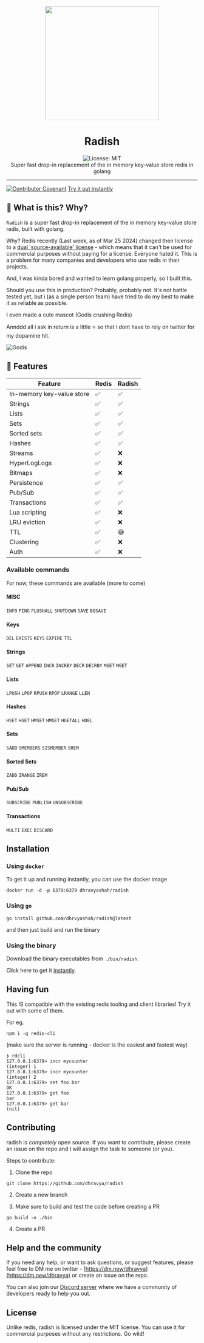 <div align="center">
<!-- logo -->
<img src = "assets/icon.png" width="300">
<h1 align="center">Radish</h1>
<img alt="License: MIT" src="https://img.shields.io/badge/License-MIT-yellow.svg" /><br> 
Super fast drop-in replacement of the in memory key-value store redis in golang
</div>

***
[![Contributor Covenant](https://img.shields.io/badge/Contributor%20Covenant-2.1-4baaaa.svg)](code_of_conduct.md)
[Try it out instantly](#installation)

## 👀 What is this? Why?
`Radish` is a super fast drop-in replacement of the in memory key-value store redis, built with golang.

Why? 
Redis recently (Last week, as of Mar 25 2024) changed their license to a [dual 'source-available' license](https://news.ycombinator.com/item?id=39772562) - which means that it can't be used for commercial purposes without paying for a license. Everyone hated it. This is a problem for many companies and developers who use redis in their projects. 

And, I was kinda bored and wanted to learn golang properly, so I built this.

Should you use this in production? Probably, probably not. It's not battle tested yet, but i (as a single person team) have tried to do my best to make it as reliable as possible.

I even made a cute mascot (Godis crushing Redis)

Annddd all i ask in return is a little ⭐ so that i dont have to rely on twitter for my dopamine hit.

![Godis](assets/godis.png)

## 📜 Features

| Feature                   | Redis | Radish |
| ------------------------- | ----- | ------ |
| In-memory key-value store | ✅     | ✅      |
| Strings                   | ✅     | ✅      |
| Lists                     | ✅     | ✅      |
| Sets                      | ✅     | ✅      |
| Sorted sets               | ✅     | ✅      |
| Hashes                    | ✅     | ✅      |
| Streams                   | ✅     | ❌      |
| HyperLogLogs              | ✅     | ❌      |
| Bitmaps                   | ✅     | ❌      |
| Persistence               | ✅     | ✅      |
| Pub/Sub                   | ✅     | ✅      |
| Transactions              | ✅     | ✅      |
| Lua scripting             | ✅     | ❌      |
| LRU eviction              | ✅     | ❌      |
| TTL                       | ✅     | 😅      |
| Clustering                | ✅     | ❌      |
| Auth                      | ✅     | ❌      |

### Available commands

For now, these commands are available (more to come)

#### MISC
`INFO` `PING` `FLUSHALL` `SHUTDOWN` `SAVE` `BGSAVE`

#### Keys
`DEL` `EXISTS` `KEYS` `EXPIRE` `TTL`

#### Strings
`SET` `GET` `APPEND` `INCR` `INCRBY` `DECR` `DECRBY` `MSET` `MGET`

#### Lists
`LPUSH` `LPOP` `RPUSH` `RPOP` `LRANGE` `LLEN`

#### Hashes
`HSET` `HGET` `HMSET` `HMGET` `HGETALL` `HDEL`

#### Sets
`SADD` `SMEMBERS` `SISMEMBER` `SREM`

#### Sorted Sets
`ZADD` `ZRANGE` `ZREM`

#### Pub/Sub
`SUBSCRIBE` `PUBLISH` `UNSUBSCRIBE`

#### Transactions
`MULTI` `EXEC` `DISCARD`

## Installation

### Using `docker`
To get it up and running instantly, you can use the docker image

```
docker run -d -p 6379:6379 dhravyashah/radish
```

### Using `go`

```
go install github.com/dhrvyashah/radish@latest
```

and then just build and run the binary


### Using the binary

Download the binary executables from `./bin/radish`.

Click here to get it [instantly](
    https://github.com/dhrvyashah/radish/releases/download/v0.1.0/radish-0.1.0-linux-amd64.tar.gz).


## Having fun

This IS compatible with the existing redis tooling and client libraries! Try it out with some of them.

For eg.
```
npm i -g redis-cli
```
(make sure the server is running - docker is the easiest and fastest way)
```
❯ rdcli
127.0.0.1:6379> incr mycounter
(integer) 1
127.0.0.1:6379> incr mycounter
(integer) 2
127.0.0.1:6379> set foo bar
OK
127.0.0.1:6379> get foo
bar
127.0.0.1:6379> get bar
(nil)
```

## Contributing
radish is *completely* open source. If you want to contribute, please create an issue on the repo and I will assign the task to someone (or you).

Steps to contribute:
1. Clone the repo
```
git clone https://github.com/dhravya/radish
```

2. Create a new branch

3. Make sure to build and test the code before creating a PR
```
go build -o ./bin
```

4. Create a PR

## Help and the community
If you need any help, or want to ask questions, or suggest features, please feel free to DM me on twitter - [https://dm.new/dhravya](https://dm.new/dhravya) or create an issue on the repo.

You can also join our [Discord server](https://discord.gg/z7MZYhmx6w) where we have a community of developers ready to help you out.

## License

Unlike redis, radish is licensed under the MIT license. You can use it for commercial purposes without any restrictions. Go wild!